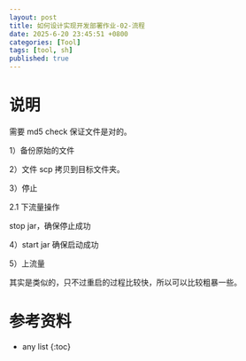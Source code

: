 ```yaml
---
layout: post
title: 如何设计实现开发部署作业-02-流程
date: 2025-6-20 23:45:51 +0800
categories: [Tool]
tags: [tool, sh]
published: true
---
```


# 说明

需要 md5 check 保证文件是对的。

1）备份原始的文件

2）文件 scp 拷贝到目标文件夹。

3）停止

2.1 下流量操作

stop jar，确保停止成功

4）start jar 确保启动成功

5）上流量

其实是类似的，只不过重启的过程比较快，所以可以比较粗暴一些。

# 参考资料

* any list
{:toc}  